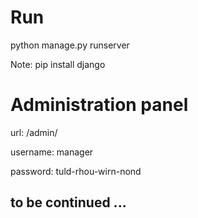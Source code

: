# Run

python manage.py runserver

Note: pip install django

# Administration panel

url: /admin/

username: manager

password: tuld-rhou-wirn-nond

## to be continued ...